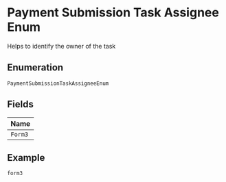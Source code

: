 
# Payment Submission Task Assignee Enum

Helps to identify the owner of the task

## Enumeration

`PaymentSubmissionTaskAssigneeEnum`

## Fields

| Name |
|  --- |
| `Form3` |

## Example

```
form3
```

